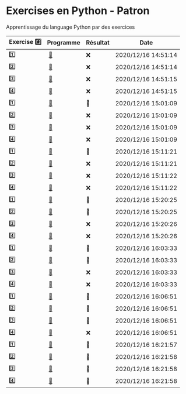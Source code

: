 # Exercises en Python - Patron

Apprentissage du language Python par des exercices

|  Exercise :hash:  |  Programme | Résultat | Date |
|-------------------|------------|----------|------|
| :one: | [:bookmark:](01/programme.py) | :x: | 2020/12/16 14:51:14 |
| :two: | [:bookmark:](02/programme.py) | :x: | 2020/12/16 14:51:14 |
| :three: | [:bookmark:](03/programme.py) | :x: | 2020/12/16 14:51:15 |
| :four: | [:bookmark:](04/programme.py) | :x: | 2020/12/16 14:51:15 |
| :one: | [:bookmark:](01/programme.py) | :tada: | 2020/12/16 15:01:09 |
| :two: | [:bookmark:](02/programme.py) | :x: | 2020/12/16 15:01:09 |
| :three: | [:bookmark:](03/programme.py) | :x: | 2020/12/16 15:01:09 |
| :four: | [:bookmark:](04/programme.py) | :x: | 2020/12/16 15:01:09 |
| :one: | [:bookmark:](01/programme.py) | :tada: | 2020/12/16 15:11:21 |
| :two: | [:bookmark:](02/programme.py) | :x: | 2020/12/16 15:11:21 |
| :three: | [:bookmark:](03/programme.py) | :x: | 2020/12/16 15:11:22 |
| :four: | [:bookmark:](04/programme.py) | :x: | 2020/12/16 15:11:22 |
| :one: | [:bookmark:](01/programme.py) | :tada: | 2020/12/16 15:20:25 |
| :two: | [:bookmark:](02/programme.py) | :tada: | 2020/12/16 15:20:25 |
| :three: | [:bookmark:](03/programme.py) | :x: | 2020/12/16 15:20:26 |
| :four: | [:bookmark:](04/programme.py) | :x: | 2020/12/16 15:20:26 |
| :one: | [:bookmark:](01/programme.py) | :tada: | 2020/12/16 16:03:33 |
| :two: | [:bookmark:](02/programme.py) | :tada: | 2020/12/16 16:03:33 |
| :three: | [:bookmark:](03/programme.py) | :x: | 2020/12/16 16:03:33 |
| :four: | [:bookmark:](04/programme.py) | :x: | 2020/12/16 16:03:33 |
| :one: | [:bookmark:](01/programme.py) | :tada: | 2020/12/16 16:06:51 |
| :two: | [:bookmark:](02/programme.py) | :tada: | 2020/12/16 16:06:51 |
| :three: | [:bookmark:](03/programme.py) | :tada: | 2020/12/16 16:06:51 |
| :four: | [:bookmark:](04/programme.py) | :x: | 2020/12/16 16:06:51 |
| :one: | [:bookmark:](01/programme.py) | :tada: | 2020/12/16 16:21:57 |
| :two: | [:bookmark:](02/programme.py) | :tada: | 2020/12/16 16:21:58 |
| :three: | [:bookmark:](03/programme.py) | :tada: | 2020/12/16 16:21:58 |
| :four: | [:bookmark:](04/programme.py) | :tada: | 2020/12/16 16:21:58 |
